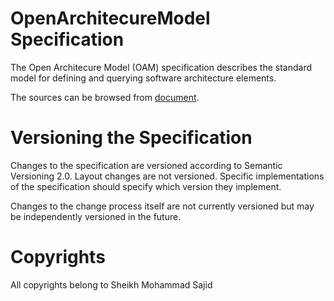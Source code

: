 # OpenArchitecureModel Specification
The Open Architecure Model (OAM) specification describes the standard model for defining and querying software architecture elements.

The sources can be browsed from [document](document/core/intro/introduction.rst).

# Versioning the Specification
Changes to the specification are versioned according to Semantic Versioning 2.0. Layout changes are not versioned. Specific implementations of the specification should specify which version they implement.

Changes to the change process itself are not currently versioned but may be independently versioned in the future.

# Copyrights
 All copyrights belong to Sheikh Mohammad Sajid
